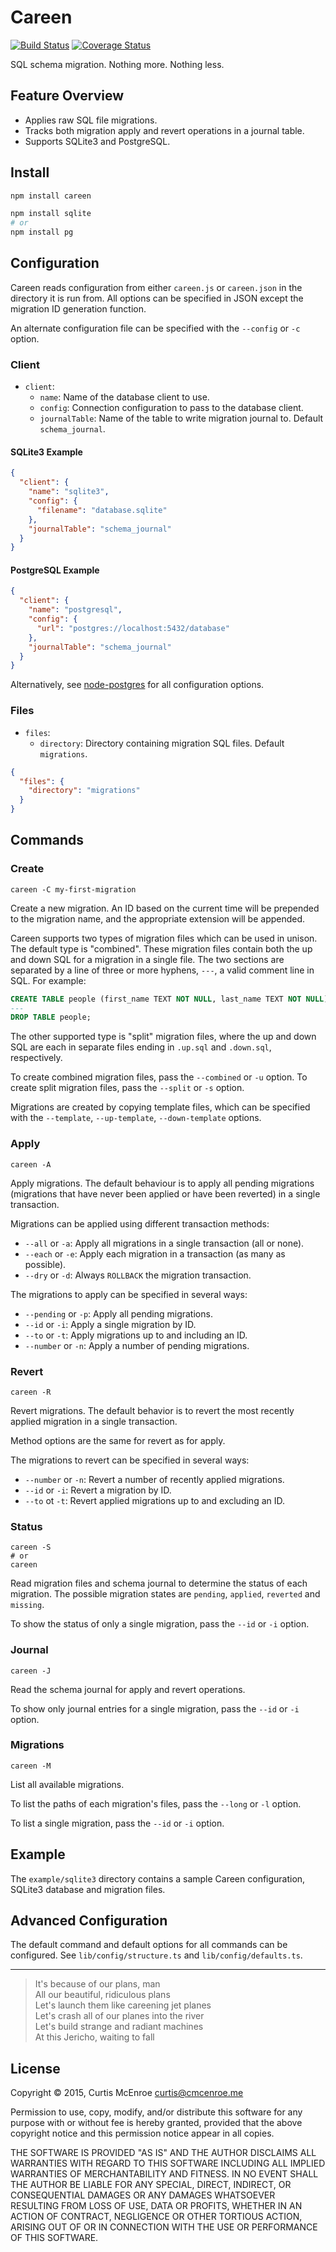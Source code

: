 # Careen

[![Build Status](https://img.shields.io/travis/programble/careen/typescript.svg)](https://travis-ci.org/programble/careen)
[![Coverage Status](https://img.shields.io/coveralls/programble/careen.svg?style=flat)](https://coveralls.io/r/programble/careen?branch=master)

SQL schema migration. Nothing more. Nothing less.

## Feature Overview

- Applies raw SQL file migrations.
- Tracks both migration apply and revert operations in a journal table.
- Supports SQLite3 and PostgreSQL.

## Install

```sh
npm install careen

npm install sqlite
# or
npm install pg
```

## Configuration

Careen reads configuration from either `careen.js` or `careen.json` in the
directory it is run from. All options can be specified in JSON except the
migration ID generation function.

An alternate configuration file can be specified with the `--config` or `-c`
option.

### Client

- `client`:
  - `name`: Name of the database client to use.
  - `config`: Connection configuration to pass to the database client.
  - `journalTable`: Name of the table to write migration journal to. Default
    `schema_journal`.

#### SQLite3 Example

```json
{
  "client": {
    "name": "sqlite3",
    "config": {
      "filename": "database.sqlite"
    },
    "journalTable": "schema_journal"
  }
}
```

#### PostgreSQL Example

```json
{
  "client": {
    "name": "postgresql",
    "config": {
      "url": "postgres://localhost:5432/database"
    },
    "journalTable": "schema_journal"
  }
}
```

Alternatively, see [node-postgres][pg-config] for all configuration options.

[pg-config]: https://github.com/brianc/node-postgres/wiki/Client#new-clientobject-config--client

### Files

- `files`:
  - `directory`: Directory containing migration SQL files. Default
    `migrations`.

```json
{
  "files": {
    "directory": "migrations"
  }
}
```

## Commands

### Create

```
careen -C my-first-migration
```

Create a new migration. An ID based on the current time will be prepended
to the migration name, and the appropriate extension will be appended.

Careen supports two types of migration files which can be used in unison. The
default type is "combined". These migration files contain both the up and down
SQL for a migration in a single file. The two sections are separated by a line
of three or more hyphens, `---`, a valid comment line in SQL. For example:

```sql
CREATE TABLE people (first_name TEXT NOT NULL, last_name TEXT NOT NULL);
---
DROP TABLE people;
```

The other supported type is "split" migration files, where the up and down SQL
are each in separate files ending in `.up.sql` and `.down.sql`, respectively.

To create combined migration files, pass the `--combined` or `-u` option. To
create split migration files, pass the `--split` or `-s` option.

Migrations are created by copying template files, which can be specified with
the `--template`, `--up-template`, `--down-template` options.

### Apply

```
careen -A
```

Apply migrations. The default behaviour is to apply all pending migrations
(migrations that have never been applied or have been reverted) in a single
transaction.

Migrations can be applied using different transaction methods:

- `--all` or `-a`: Apply all migrations in a single transaction (all or none).
- `--each` or `-e`: Apply each migration in a transaction (as many as possible).
- `--dry` or `-d`: Always `ROLLBACK` the migration transaction.

The migrations to apply can be specified in several ways:

- `--pending` or `-p`: Apply all pending migrations.
- `--id` or `-i`: Apply a single migration by ID.
- `--to` or `-t`: Apply migrations up to and including an ID.
- `--number` or `-n`: Apply a number of pending migrations.

### Revert

```
careen -R
```

Revert migrations. The default behavior is to revert the most recently applied
migration in a single transaction.

Method options are the same for revert as for apply.

The migrations to revert can be specified in several ways:

- `--number` or `-n`: Revert a number of recently applied migrations.
- `--id` or `-i`: Revert a migration by ID.
- `--to` ot `-t`: Revert applied migrations up to and excluding an ID.

### Status

```
careen -S
# or
careen
```

Read migration files and schema journal to determine the status of each
migration. The possible migration states are `pending`, `applied`, `reverted`
and `missing`.

To show the status of only a single migration, pass the `--id` or `-i` option.

### Journal

```
careen -J
```

Read the schema journal for apply and revert operations.

To show only journal entries for a single migration, pass the `--id` or `-i`
option.

### Migrations

```
careen -M
```

List all available migrations.

To list the paths of each migration's files, pass the `--long` or `-l` option.

To list a single migration, pass the `--id` or `-i` option.

## Example

The `example/sqlite3` directory contains a sample Careen configuration, SQLite3
database and migration files.

## Advanced Configuration

The default command and default options for all commands can be configured. See
`lib/config/structure.ts` and `lib/config/defaults.ts`.

---

> It's because of our plans, man<br>
> All our beautiful, ridiculous plans<br>
> Let's launch them like careening jet planes<br>
> Let's crash all of our planes into the river<br>
> Let's build strange and radiant machines<br>
> At this Jericho, waiting to fall<br>

## License

Copyright © 2015, Curtis McEnroe <curtis@cmcenroe.me>

Permission to use, copy, modify, and/or distribute this software for any
purpose with or without fee is hereby granted, provided that the above
copyright notice and this permission notice appear in all copies.

THE SOFTWARE IS PROVIDED "AS IS" AND THE AUTHOR DISCLAIMS ALL WARRANTIES
WITH REGARD TO THIS SOFTWARE INCLUDING ALL IMPLIED WARRANTIES OF
MERCHANTABILITY AND FITNESS. IN NO EVENT SHALL THE AUTHOR BE LIABLE FOR
ANY SPECIAL, DIRECT, INDIRECT, OR CONSEQUENTIAL DAMAGES OR ANY DAMAGES
WHATSOEVER RESULTING FROM LOSS OF USE, DATA OR PROFITS, WHETHER IN AN
ACTION OF CONTRACT, NEGLIGENCE OR OTHER TORTIOUS ACTION, ARISING OUT OF
OR IN CONNECTION WITH THE USE OR PERFORMANCE OF THIS SOFTWARE.
